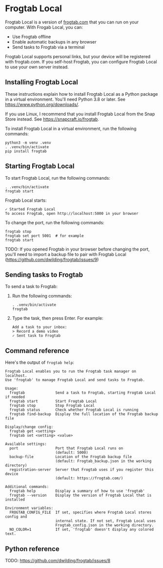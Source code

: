 # Frogtab Local

Frogtab Local is a version of [frogtab.com](https://frogtab.com) that you can run on your computer. With Frogab Local, you can:

  - Use Frogtab offline
  - Enable automatic backups in any browser
  - Send tasks to Frogtab via a terminal

Frogtab Local supports personal links, but your device will be registered with frogtab.com. If you self-host Frogtab, you can configure Frogtab Local to use your own server instead.


## Installing Frogtab Local

These instructions explain how to install Frogtab Local as a Python package in a virtual environment. You'll need Python 3.8 or later. See https://www.python.org/downloads/.

If you use Linux, I recommend that you install Frogtab Local from the Snap Store instead. See https://snapcraft.io/frogtab.

To install Frogtab Local in a virtual environment, run the following commands:

```
python3 -m venv .venv
. .venv/bin/activate
pip install frogtab
```


## Starting Frogtab Local

To start Frogtab Local, run the following commands:

```
. .venv/bin/activate
frogtab start
```

Frogtab Local starts:

```
✓ Started Frogtab Local
To access Frogtab, open http://localhost:5000 in your browser
```

To change the port, run the following commands:

```
frogtab stop
frogtab set port 5001  # for example
frogtab start
```

TODO: If you opened Frogtab in your browser before changing the port, you'll need to import a backup file to pair with Frogtab Local (https://github.com/dwilding/frogtab/issues/9)


## Sending tasks to Frogtab

To send a task to Frogtab:

 1. Run the following commands:

    ```
    . .venv/bin/activate
    frogtab
    ```

 2. Type the task, then press Enter. For example:

    ```
    Add a task to your inbox:
    > Record a demo video
    ✓ Sent task to Frogtab
    ```


## Command reference

Here's the output of `frogtab help`:

```
Frogtab Local enables you to run the Frogtab task manager on localhost.
Use 'frogtab' to manage Frogtab Local and send tasks to Frogtab.

Usage:
  frogtab              Send a task to Frogtab, starting Frogtab Local if needed
  frogtab start        Start Frogtab Local
  frogtab stop         Stop Frogtab Local
  frogtab status       Check whether Frogtab Local is running
  frogtab find-backup  Display the full location of the Frogtab backup file

Display/change config:
  frogtab get <setting>
  frogtab set <setting> <value>

Available settings:
  port                 Port that Frogtab Local runs on
                       (default: 5000)
  backup-file          Location of the Frogtab backup file
                       (default: Frogtab_backup.json in the working directory)
  registration-server  Server that Frogtab uses if you register this device
                       (default: https://frogtab.com/)

Additional commands:
  frogtab help         Display a summary of how to use 'frogtab'
  frogtab --version    Display the version of Frogtab Local that is installed

Environment variables:
  FROGTAB_CONFIG_FILE  If set, specifies where Frogtab Local stores config and
                       internal state. If not set, Frogtab Local uses
                       Frogtab_config.json in the working directory.
  NO_COLOR=1           If set, 'frogtab' doesn't display any colored text.
```


## Python reference

TODO: https://github.com/dwilding/frogtab/issues/8